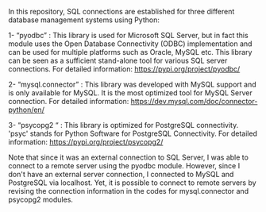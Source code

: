 In this repository, SQL connections are established for three different database management systems using Python:

  1- “pyodbc” : This library is used for Microsoft SQL Server, but in fact this module uses the Open Database Connectivity (ODBC) implementation and can be used for multiple platforms 
  such as Oracle, MySQL etc. This library can be seen as a sufficient stand-alone tool for various SQL server connections.
  For detailed information: https://pypi.org/project/pyodbc/

  2- “mysql.connector” : This library was developed with MySQL support and is only available for MySQL. It is the most optimized tool for MySQL Server connection. 
  For detailed information: https://dev.mysql.com/doc/connector-python/en/

  3- “psycopg2 “ : This library is optimized for PostgreSQL connectivity. 'psyc' stands for Python Software for PostgreSQL Connectivity.
  For detailed information: https://pypi.org/project/psycopg2/

Note that since it was an external connection to SQL Server, I was able to connect to a remote server using the pyodbc module. 
However, since I don't have an external server connection, I connected to MySQL and PostgreSQL via localhost. Yet, it is possible to connect to remote servers by revising the connection information in the codes for mysql.connector and psycopg2 modules. 
